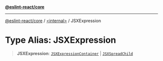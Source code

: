[**@eslint-react/core**](../../README.md)

***

[@eslint-react/core](../../README.md) / [\<internal\>](../README.md) / JSXExpression

# Type Alias: JSXExpression

> **JSXExpression**: [`JSXExpressionContainer`](../interfaces/JSXExpressionContainer.md) \| [`JSXSpreadChild`](../interfaces/JSXSpreadChild.md)
